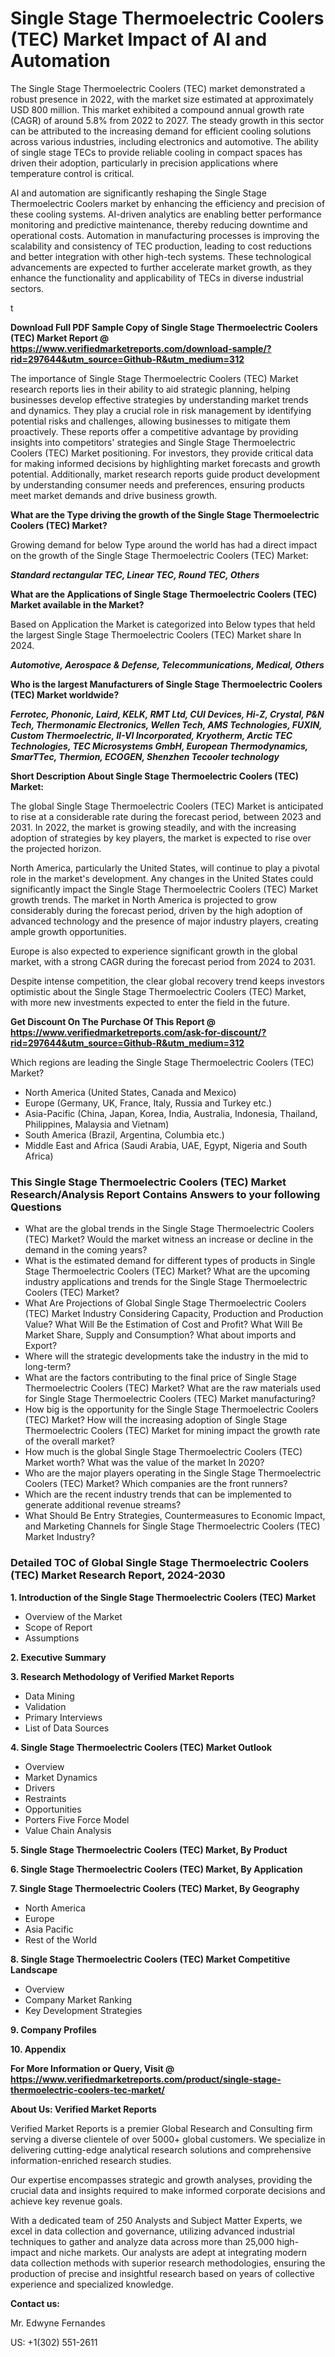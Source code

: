 <meta name="title" content="Global Single Stage Thermoelectric Coolers (TEC) Market Impact of AI and Automation"><meta name="description" content="The Single Stage Thermoelectric Coolers (TEC) market demonstrated a robust presence in 2022, with the market size estimated at approximately USD 800 million. This mark"><meta name="title" content="Single Stage Thermoelectric Coolers (TEC) Market Size, Share, Scope, Trends, Growth, Opportunities, Analysis, Forecast"><h1>Single Stage Thermoelectric Coolers (TEC) Market Impact of AI and Automation</h1><p>The Single Stage Thermoelectric Coolers (TEC) market demonstrated a robust presence in 2022, with the market size estimated at approximately USD 800 million. This market exhibited a compound annual growth rate (CAGR) of around 5.8% from 2022 to 2027. The steady growth in this sector can be attributed to the increasing demand for efficient cooling solutions across various industries, including electronics and automotive. The ability of single stage TECs to provide reliable cooling in compact spaces has driven their adoption, particularly in precision applications where temperature control is critical.</p><p>AI and automation are significantly reshaping the Single Stage Thermoelectric Coolers market by enhancing the efficiency and precision of these cooling systems. AI-driven analytics are enabling better performance monitoring and predictive maintenance, thereby reducing downtime and operational costs. Automation in manufacturing processes is improving the scalability and consistency of TEC production, leading to cost reductions and better integration with other high-tech systems. These technological advancements are expected to further accelerate market growth, as they enhance the functionality and applicability of TECs in diverse industrial sectors.</p>t</p><p id="" class=""><strong>Download Full PDF Sample Copy of Single Stage Thermoelectric Coolers (TEC) Market Report @ <a href="https://www.verifiedmarketreports.com/download-sample/?rid=297644&utm_source=Github-R&utm_medium=312" target="_blank">https://www.verifiedmarketreports.com/download-sample/?rid=297644&utm_source=Github-R&utm_medium=312</a></strong></p><p>The importance of&nbsp;Single Stage Thermoelectric Coolers (TEC) Market research reports lies in their ability to aid strategic planning, helping businesses develop effective strategies by understanding market trends and dynamics. They play a crucial role in risk management by identifying potential risks and challenges, allowing businesses to mitigate them proactively. These reports offer a competitive advantage by providing insights into competitors' strategies and Single Stage Thermoelectric Coolers (TEC) Market positioning. For investors, they provide critical data for making informed decisions by highlighting market forecasts and growth potential. Additionally, market research reports guide product development by understanding consumer needs and preferences, ensuring products meet market demands and drive business growth.</p><p><strong>What are the&nbsp;Type driving the growth of the Single Stage Thermoelectric Coolers (TEC) Market?</strong></p><p id="" class="">Growing demand for below Type around the world has had a direct impact on the growth of the Single Stage Thermoelectric Coolers (TEC) Market:</p><em><strong>Standard rectangular TEC, Linear TEC, Round TEC, Others</strong></em></p><strong>What are the&nbsp;Applications&nbsp;of Single Stage Thermoelectric Coolers (TEC) Market available in the Market?</strong></p><p id="" class="">Based on Application the Market is categorized into Below types that held the largest Single Stage Thermoelectric Coolers (TEC) Market share In 2024.</p><em><strong>Automotive, Aerospace & Defense, Telecommunications, Medical, Others</strong></em></p><strong>Who is the largest Manufacturers of Single Stage Thermoelectric Coolers (TEC) Market worldwide?</strong></p><p><em><strong>Ferrotec, Phononic, Laird, KELK, RMT Ltd, CUI Devices, Hi-Z, Crystal, P&N Tech, Thermonamic Electronics, Wellen Tech, AMS Technologies, FUXIN, Custom Thermoelectric, II-VI Incorporated, Kryotherm, Arctic TEC Technologies, TEC Microsystems GmbH, European Thermodynamics, SmarTTec, Thermion, ECOGEN, Shenzhen Tecooler technology</strong></em></p><p id="" class=""><strong>Short Description About Single Stage Thermoelectric Coolers (TEC) Market:</strong></p><p>The global Single Stage Thermoelectric Coolers (TEC) Market is anticipated to rise at a considerable rate during the forecast period, between 2023 and 2031. In 2022, the market is growing steadily, and with the increasing adoption of strategies by key players, the market is expected to rise over the projected horizon.</p><p>North America, particularly the United States, will continue to play a pivotal role in the market's development. Any changes in the United States could significantly impact the Single Stage Thermoelectric Coolers (TEC) Market growth trends. The market in North America is projected to grow considerably during the forecast period, driven by the high adoption of advanced technology and the presence of major industry players, creating ample growth opportunities.</p><p>Europe is also expected to experience significant growth in the global market, with a strong CAGR during the forecast period from 2024 to 2031.</p><p>Despite intense competition, the clear global recovery trend keeps investors optimistic about the Single Stage Thermoelectric Coolers (TEC) Market, with more new investments expected to enter the field in the future.</p><p id="" class=""><strong>Get Discount On The Purchase Of This Report @ <a href="https://www.verifiedmarketreports.com/ask-for-discount/?rid=297644&utm_source=Github-R&utm_medium=312" target="_blank">https://www.verifiedmarketreports.com/ask-for-discount/?rid=297644&utm_source=Github-R&utm_medium=312</a></strong></p>Which regions are leading the Single Stage Thermoelectric Coolers (TEC) Market?</p><ul><li>North America (United States, Canada and Mexico)</li><li>Europe (Germany, UK, France, Italy, Russia and Turkey etc.)</li><li>Asia-Pacific (China, Japan, Korea, India, Australia, Indonesia, Thailand, Philippines, Malaysia and Vietnam)</li><li>South America (Brazil, Argentina, Columbia etc.)</li><li>Middle East and Africa (Saudi Arabia, UAE, Egypt, Nigeria and South Africa)</li></ul><h3 id="" class="">This Single Stage Thermoelectric Coolers (TEC) Market Research/Analysis Report Contains Answers to your following Questions</h3><ul><li>What are the global trends in the Single Stage Thermoelectric Coolers (TEC) Market? Would the market witness an increase or decline in the demand in the coming years?</li><li>What is the estimated demand for different types of products in Single Stage Thermoelectric Coolers (TEC) Market? What are the upcoming industry applications and trends for the Single Stage Thermoelectric Coolers (TEC) Market?</li><li>What Are Projections of Global Single Stage Thermoelectric Coolers (TEC) Market Industry Considering Capacity, Production and Production Value? What Will Be the Estimation of Cost and Profit? What Will Be Market Share, Supply and Consumption? What about imports and Export?</li><li>Where will the strategic developments take the industry in the mid to long-term?</li><li>What are the factors contributing to the final price of Single Stage Thermoelectric Coolers (TEC) Market? What are the raw materials used for Single Stage Thermoelectric Coolers (TEC) Market manufacturing?</li><li>How big is the opportunity for the Single Stage Thermoelectric Coolers (TEC) Market? How will the increasing adoption of Single Stage Thermoelectric Coolers (TEC) Market for mining impact the growth rate of the overall market?</li><li>How much is the global Single Stage Thermoelectric Coolers (TEC) Market worth? What was the value of the market In 2020?</li><li>Who are the major players operating in the Single Stage Thermoelectric Coolers (TEC) Market? Which companies are the front runners?</li><li>Which are the recent industry trends that can be implemented to generate additional revenue streams?</li><li>What Should Be Entry Strategies, Countermeasures to Economic Impact, and Marketing Channels for Single Stage Thermoelectric Coolers (TEC) Market Industry?</li></ul><h3 id="" class="">Detailed TOC of Global Single Stage Thermoelectric Coolers (TEC) Market Research Report, 2024-2030</h3><p id="" class=""><strong>1. Introduction of the Single Stage Thermoelectric Coolers (TEC) Market</strong></p><ul><li>Overview of the Market</li><li>Scope of Report</li><li>Assumptions</li></ul><p id="" class=""><strong>2. Executive Summary</strong></p><p id="" class=""><strong>3. Research Methodology of Verified Market Reports</strong></p><ul><li>Data Mining</li><li>Validation</li><li>Primary Interviews</li><li>List of Data Sources</li></ul><p id="" class=""><strong>4. Single Stage Thermoelectric Coolers (TEC) Market Outlook</strong></p><ul><li>Overview</li><li>Market Dynamics</li><li>Drivers</li><li>Restraints</li><li>Opportunities</li><li>Porters Five Force Model</li><li>Value Chain Analysis</li></ul><p id="" class=""><strong>5. Single Stage Thermoelectric Coolers (TEC) Market, By Product</strong></p><p id="" class=""><strong>6. Single Stage Thermoelectric Coolers (TEC) Market, By Application</strong></p><p id="" class=""><strong>7. Single Stage Thermoelectric Coolers (TEC) Market, By Geography</strong></p><ul><li>North America</li><li>Europe</li><li>Asia Pacific</li><li>Rest of the World</li></ul><p id="" class=""><strong>8. Single Stage Thermoelectric Coolers (TEC) Market Competitive Landscape</strong></p><ul><li>Overview</li><li>Company Market Ranking</li><li>Key Development Strategies</li></ul><p id="" class=""><strong>9. Company Profiles</strong></p><p id="" class=""><strong>10. Appendix</strong></p><p id="" class=""><strong>For More Information or Query, Visit @ <a href="https://www.verifiedmarketreports.com/product/single-stage-thermoelectric-coolers-tec-market/" target="_blank">https://www.verifiedmarketreports.com/product/single-stage-thermoelectric-coolers-tec-market/</a></strong></p><p id="" class=""><strong>About Us: Verified Market Reports</strong></p><p id="" class="">Verified Market Reports is a premier Global Research and Consulting firm serving a diverse clientele of over 5000+ global customers. We specialize in delivering cutting-edge analytical research solutions and comprehensive information-enriched research studies.</p><p id="" class="">Our expertise encompasses strategic and growth analyses, providing the crucial data and insights required to make informed corporate decisions and achieve key revenue goals.</p><p id="" class="">With a dedicated team of 250 Analysts and Subject Matter Experts, we excel in data collection and governance, utilizing advanced industrial techniques to gather and analyze data across more than 25,000 high-impact and niche markets. Our analysts are adept at integrating modern data collection methods with superior research methodologies, ensuring the production of precise and insightful research based on years of collective experience and specialized knowledge.</p><p id="" class=""><strong>Contact us:</strong></p><p id="" class="">Mr. Edwyne Fernandes</p><p id="" class="">US: +1(302) 551-2611</p>